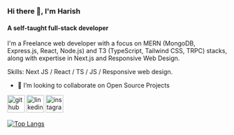 ### Hi there 👋, I'm Harish 
#### A self-taught full-stack developer

I'm a Freelance web developer with a focus on MERN (MongoDB, Express.js, React, Node.js) and T3 (TypeScript, Tailwind CSS, TRPC) stacks, along with expertise in Next.js and Responsive Web Design.

Skills: Next JS / React / TS / JS / Responsive web design.

- 👯 I’m looking to collaborate on Open Source Projects 


[<img src='https://cdn.jsdelivr.net/npm/simple-icons@3.0.1/icons/github.svg' alt='github' height='40'>](https://github.com/harish-khandre)  [<img src='https://cdn.jsdelivr.net/npm/simple-icons@3.0.1/icons/linkedin.svg' alt='linkedin' height='40'>](https://www.linkedin.com/in//harish-khandre//)  [<img src='https://cdn.jsdelivr.net/npm/simple-icons@3.0.1/icons/instagram.svg' alt='instagram' height='40'>](https://www.instagram.com/whoisharish_/)  

[![Top Langs](https://github-readme-stats.vercel.app/api/top-langs/?username=harish-khandre)](https://github.com/anuraghazra/github-readme-stats)


